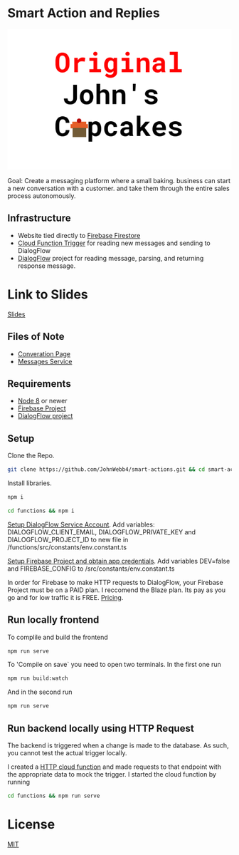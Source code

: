 # Smart Action and Replies

![Original John's Cupcakes](/public/original_johns_cupcakes.png)

Goal: Create a messaging platform where a small baking.
business can start a new conversation with a customer.
and take them through the entire sales process autonomously.

## Infrastructure

- Website tied directly to [Firebase Firestore](https://firebase.google.com/docs/firestore)
- [Cloud Function Trigger](https://firebase.google.com/docs/functions/firestore-events) for reading new messages and sending to DialogFlow
- [DialogFlow](https://dialogflow.com/) project for reading message, parsing, and returning response message.

# Link to Slides

[Slides](https://drive.google.com/open?id=1j4inhCIM8vckNxyArLozpqAlyHMlE6zDWnLwSMXfWjU)

## Files of Note

- [Converation Page](/src/pages/Conversation.page.tsx)
- [Messages Service](/functions/src/services/message.service.ts)

## Requirements

- [Node 8](https://nodejs.org/en/) or newer
- [Firebase Project](https://firebase.google.com/)
- [DialogFlow project](https://dialogflow.com/)

## Setup

Clone the Repo.

```sh
git clone https://github.com/JohnWebb4/smart-actions.git && cd smart-actions
```

Install libraries.

```sh
npm i
```

```sh
cd functions && npm i
```

[Setup DialogFlow Service Account](https://dialogflow.com/docs/reference/v2-auth-setup). Add variables: DIALOGFLOW_CLIENT_EMAIL, DIALOGFLOW_PRIVATE_KEY and DIALOGFLOW_PROJECT_ID to new file in /functions/src/constants/env.constant.ts

[Setup Firebase Project and obtain app credentials](https://firebase.google.com/docs/storage/web/start). Add variables DEV=false and FIREBASE_CONFIG to /src/constants/env.constant.ts

In order for Firebase to make HTTP requests to DialogFlow, your Firebase Project must be on a PAID plan. I reccomend the Blaze plan. Its pay as you go and for low traffic it is FREE. [Pricing](https://firebase.google.com/pricing/?gclid=EAIaIQobChMIodvZ3--65QIVfh6tBh1csg3-EAAYASABEgIbO_D_BwE).

## Run locally frontend

To complile and build the frontend

```sh
npm run serve
```

To 'Compile on save` you need to open two terminals. In the first one run

```sh
npm run build:watch
```

And in the second run

```sh
npm run serve
```

## Run backend locally using HTTP Request

The backend is triggered when a change is made to the database. As such, you cannot test the actual trigger locally.

I created a [HTTP cloud function](https://cloud.google.com/functions/docs/writing/http) and made requests to that endpoint with the appropriate data to mock the trigger. I started the cloud function by running

```sh
cd functions && npm run serve
```

# License

[MIT](/LICENSE)
